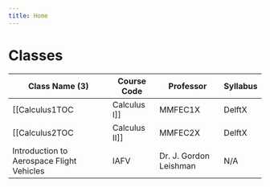 ```yaml
---
title: Home
---
```


# Classes
| Class Name (3)                            | Course Code | Professor              | Syllabus                                                                |
| ----------------------------------------- | ----------- | ---------------------- | ----------------------------------------------------------------------- |
| [[Calculus1TOC|Calculus I]]               | MMFEC1X     | DelftX                 | [[Calculus I/Syllabus|Syllabus]]   |
| [[Calculus2TOC|Calculus II]]              | MMFEC2X     | DelftX                 | [[Calculus II/Syllabus|Syllabus]] |
| Introduction to Aerospace Flight Vehicles | IAFV        | Dr. J. Gordon Leishman | N/A                                                                     |
